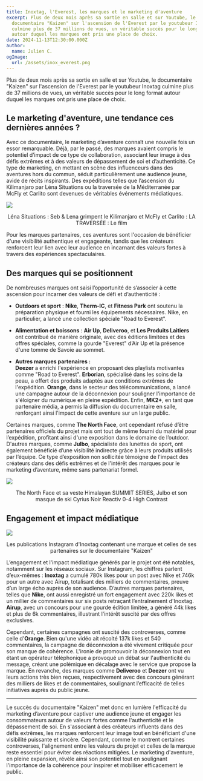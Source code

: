 ```yaml
---
title: Inoxtag, l'Everest, les marques et le marketing d'aventure
excerpt: Plus de deux mois après sa sortie en salle et sur Youtube, le
  documentaire "Kaizen" sur l'ascension de l'Everest par le youtubeur Inoxtag
  culmine plus de 37 millions de vues, un véritable succès pour le long format
  autour duquel les marques ont pris une place de choix.
date: 2024-11-13T12:30:00.000Z
author:
  name: Julien C.
ogImage:
  url: /assets/inox_everest.png
---
```

Plus de deux mois après sa sortie en salle et sur Youtube, le documentaire "Kaizen" sur l'ascension de l'Everest par le youtubeur Inoxtag culmine plus de 37 millions de vues, un véritable succès pour le long format autour duquel les marques ont pris une place de choix.

## **Le marketing d'aventure, une tendance ces dernières années ?**

Avec ce documentaire, le marketing d’aventure connaît une nouvelle fois un essor remarquable. Déjà, par le passé, des marques avaient compris le potentiel d’impact de ce type de collaboration, associant leur image à des défis extrêmes et à des valeurs de dépassement de soi et d’authenticité. Ce type de marketing, en mettant en scène des influenceurs dans des aventures hors du commun, séduit particulièrement une audience jeune, avide de récits inspirants. Des expéditions telles que l’ascension du Kilimanjaro par Léna Situations ou la traversée de la Méditerranée par McFly et Carlito sont devenues de véritables événements médiatiques.

![](https://imagedelivery.net/mFsRpF4RX1GQsLFgFm8lGQ/caeae179-b0e8-4ae9-dc1c-b2ac55580c00/public)

<p style="text-align: center">Léna Situations : Seb &amp; Lena grimpent le Kilimanjaro et McFly et Carlito : LA TRAVERSÉE : Le film</p>

Pour les marques partenaires, ces aventures sont l'occasion de bénéficier d'une visibilité authentique et engageante, tandis que les créateurs renforcent leur lien avec leur audience en incarnant des valeurs fortes à travers des expériences spectaculaires.

## **Des marques qui se positionnent**

De nombreuses marques ont saisi l’opportunité de s’associer à cette ascension pour incarner des valeurs de défi et d’authenticité :

*   **Outdoors et sport** : **Nike**, **Therm-IC**, et **Fitness Park** ont soutenu la préparation physique et fourni les équipements nécessaires. Nike, en particulier, a lancé une collection spéciale "Road to Everest".
    
*   **Alimentation et boissons** : **Air Up**, **Deliveroo**, et **Les Produits Laitiers** ont contribué de manière originale, avec des éditions limitées et des offres spéciales, comme la gourde "Everest" d’Air Up et la présence d'une tomme de Savoie au sommet.
    
*   **Autres marques partenaires :**  
    **Deezer** a enrichi l'expérience en proposant des playlists motivantes comme "Road to Everest". **Erborian**, spécialisé dans les soins de la peau, a offert des produits adaptés aux conditions extrêmes de l'expédition. **Orange**, dans le secteur des télécommunications, a lancé une campagne autour de la déconnexion pour souligner l'importance de s'éloigner du numérique en pleine expédition. Enfin, **MK2+**, en tant que partenaire média, a permis la diffusion du documentaire en salle, renforçant ainsi l'impact de cette aventure sur un large public.
    

Certaines marques, comme **The North Face**, ont cependant refusé d’être partenaires officiels du projet mais ont tout de même fourni du matériel pour l’expédition, profitant ainsi d'une exposition dans le domaine de l’outdoor. D'autres marques, comme **Julbo**, spécialiste des lunettes de sport, ont également bénéficié d’une visibilité indirecte grâce à leurs produits utilisés par l’équipe. Ce type d’exposition non sollicitée témoigne de l'impact des créateurs dans des défis extrêmes et de l'intérêt des marques pour le marketing d’aventure, même sans partenariat formel.

![](https://imagedelivery.net/mFsRpF4RX1GQsLFgFm8lGQ/7dcbfef2-a885-431d-c743-572db0e49100/public)

<p style="text-align: center">The North Face et sa veste Himalayan SUMMIT SERIES, Julbo et son masque de ski Cyrius Noir Reactiv 0-4 High Contrast</p>

## **Engagement et impact médiatique**

![](https://imagedelivery.net/mFsRpF4RX1GQsLFgFm8lGQ/0b763ad5-57df-4582-057d-ed07c27e5800/public)

<p style="text-align: center">Les publications Instagram d'Inoxtag contenant une marque et celles de ses partenaires sur le documentaire "Kaizen"</p>

L’engagement et l'impact médiatique générés par le projet ont été notables, notamment sur les réseaux sociaux. Sur Instagram, les chiffres parlent d’eux-mêmes : **Inoxtag** a cumulé 780k likes pour un post avec Nike et 746k pour un autre avec Airup, totalisant des milliers de commentaires, preuve d’un large écho auprès de son audience. D’autres marques partenaires, telles que **Nike**, ont aussi enregistré un fort engagement avec 220k likes et un millier de commentaires sur six posts retraçant l’entraînement d'Inoxtag. **Airup**, avec un concours pour une gourde édition limitée, a généré 44k likes et plus de 6k commentaires, illustrant l'intérêt suscité par des offres exclusives.

Cependant, certaines campagnes ont suscité des controverses, comme celle d'**Orange**. Bien qu'une vidéo ait récolté 137k likes et 540 commentaires, la campagne de déconnexion a été vivement critiquée pour son manque de cohérence. L'ironie de promouvoir la déconnexion tout en étant un opérateur téléphonique a provoqué un débat sur l'authenticité du message, créant une polémique en décalage avec le service que propose la marque. En revanche, des marques comme **Deliveroo** et **Deezer** ont vu leurs actions très bien reçues, respectivement avec des concours générant des milliers de likes et de commentaires, soulignant l’efficacité de telles initiatives auprès du public jeune.

* * *

Le succès du documentaire "Kaizen" met donc en lumière l'efficacité du marketing d’aventure pour captiver une audience jeune et engager les consommateurs autour de valeurs fortes comme l'authenticité et le dépassement de soi. En s'associant à des créateurs influents dans des défis extrêmes, les marques renforcent leur image tout en bénéficiant d'une visibilité puissante et sincère. Cependant, comme le montrent certaines controverses, l'alignement entre les valeurs du projet et celles de la marque reste essentiel pour éviter des réactions mitigées. Le marketing d'aventure, en pleine expansion, révèle ainsi son potentiel tout en soulignant l'importance de la cohérence pour inspirer et mobiliser efficacement le public.